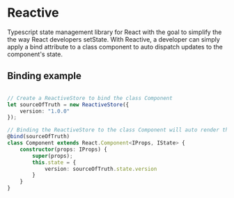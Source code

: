 # Reactive
Typescript state management library for React with the goal to simplify the the way React developers setState. With Reactive, a developer can simply apply a bind attribute to a class component to auto dispatch updates to the component's state.

## Binding example

```typescript

// Create a ReactiveStore to bind the class Component
let sourceOfTruth = new ReactiveStore({
    version: "1.0.0"
});

// Binding the ReactiveStore to the class Component will auto render the Component when the then the version changes.
@bind(sourceOfTruth)
class Component extends React.Component<IProps, IState> {
    constructor(props: IProps) {
        super(props);
        this.state = {
            version: sourceOfTruth.state.version
        }
    }
}

```
